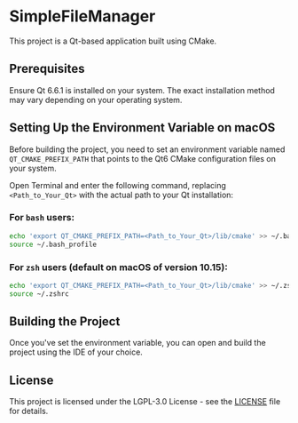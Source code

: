 # SimpleFileManager

This project is a Qt-based application built using CMake.

## Prerequisites

Ensure Qt 6.6.1 is installed on your system. The exact installation method may vary depending on your operating system.

## Setting Up the Environment Variable on macOS

Before building the project, you need to set an environment variable named `QT_CMAKE_PREFIX_PATH` that points to the Qt6 CMake configuration files on your system.

Open Terminal and enter the following command, replacing `<Path_to_Your_Qt>` with the actual path to your Qt installation:

### For `bash` users:

```bash
echo 'export QT_CMAKE_PREFIX_PATH=<Path_to_Your_Qt>/lib/cmake' >> ~/.bash_profile
source ~/.bash_profile
```

### For `zsh` users (default on macOS of version 10.15):

```zsh
echo 'export QT_CMAKE_PREFIX_PATH=<Path_to_Your_Qt>/lib/cmake' >> ~/.zshrc
source ~/.zshrc
```

## Building the Project
Once you've set the environment variable, you can open and build the project using the IDE of your choice.

## License
This project is licensed under the LGPL-3.0 License - see the [LICENSE](LICENSE) file for details.
